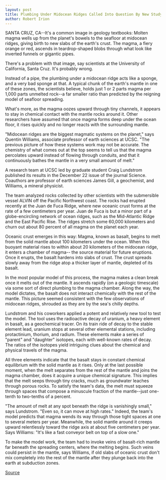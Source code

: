 ```yaml
---
layout: post
title: Plumbing Under Midocean Ridges Called Into Question By New Study
author: Robert Irion
---
```


SANTA CRUZ, CA--It's a common image in geology textbooks: Molten  magma wells up from the planet's bowels to the seafloor at  midocean ridges, giving birth to new slabs of the earth's crust. The  magma, a fiery orange or red, ascends in teardrop-shaped blobs  through what look like inverted funnels or gigantic pipes.

There's a problem with that image, say scientists at the  University of California, Santa Cruz. It's probably wrong.

Instead of a pipe, the plumbing under a midocean ridge acts  like a sponge, and a very bad sponge at that. A typical chunk of the  earth's mantle in one of these zones, the scientists believe, holds  just 1 or 2 parts magma per 1,000 parts unmelted rock--a far  smaller ratio than predicted by the reigning model of seafloor  spreading.

What's more, as the magma oozes upward through tiny  channels, it appears to stay in chemical contact with the mantle  rocks around it. Other researchers have assumed that once magma  forms deep under the ocean floor, it rises quickly and no longer  reacts with the surrounding mantle.

"Midocean ridges are the biggest magmatic systems on the  planet," says Quentin Williams, associate professor of earth  sciences at UCSC. "The previous picture of how these systems work  may not be accurate. The chemistry of what comes out at the top  seems to tell us that the magma percolates upward instead of  flowing through conduits, and that it continuously bathes the mantle  in a very small amount of melt."

A research team at UCSC led by graduate student Craig  Lundstrom published its results in the December 22 issue of the  journal Science. Coauthors are professor of earth sciences James  Gill, a geochemist, and Williams, a mineral physicist.

The team analyzed rocks collected by other scientists with the  submersible vessel ALVIN off the Pacific Northwest coast. The rocks  had erupted recently at the Juan de Fuca Ridge, where new oceanic  crust forms at the rate of a few centimeters per year. Juan de Fuca  is but a minor part of a globe-encircling network of ocean ridges,  such as the Mid-Atlantic Ridge and the East Pacific Rise. The ridges  stretch some 60,000 kilometers and churn out about 80 percent of  all magma on the planet each year.

Oceanic crust emerges in this way: Magma, known as basalt,  begins to melt from the solid mantle about 100 kilometers under the  ocean. When this buoyant material rises to within about 20  kilometers of the midocean ridge, it enters a chamber of magma-- the source material for future eruptions. Once it erupts, the basalt  hardens into slabs of crust. The crust spreads slowly away from the  ridge atop a thicker layer of mantle, depleted of its basalt.

In the most popular model of this process, the magma makes a  clean break once it melts out of the mantle. It ascends rapidly (on a  geologic timescale) via some sort of direct plumbing to the magma  chamber. Along the way, the model dictates, the basalt does not  interact chemically with the rest of the mantle. This picture seemed  consistent with the few observations of midocean ridges, shrouded  as they are by the sea's chilly depths.

Lundstrom and his coworkers applied a potent and relatively  new tool to test the model. The tool uses the radioactive decay of  uranium, a heavy element in basalt, as a geochemical tracer. On its  train ride of decay to the stable element lead, uranium stops at  several other elemental stations, including protactinium, thorium,  and radium. These elements make a series of "parent" and "daughter"  isotopes, each with well-known rates of decay. The ratios of the  isotopes yield intriguing clues about the chemical and physical  travels of the magma.

All three elements indicate that the basalt stays in constant  chemical equilibrium with the solid mantle as it rises. Only at the  last possible moment, when the melt separates from the rest of the  mantle and joins the magma chamber, does it acquire a unique  chemical signature. This implies that the melt seeps through tiny  cracks, much as groundwater leaches through porous rocks. To  satisfy the team's data, the melt must squeeze through spaces that  compose a minuscule fraction of the mantle--just one-tenth to two-tenths of a percent.

"The amount of melt at any spot beneath the ridge is  vanishingly small," says Lundstrom. "Even so, it can move at high  rates." Indeed, the team's model predicts that magma wends its way  through those tight spaces at one to several meters per year.  Meanwhile, the solid mantle around it creeps upward relentlessly  toward the ridge axis at about five centimeters per year. Says  Williams: "It's like a fast conveyor belt on top of a slow one."

To make the model work, the team had to invoke veins of  basalt-rich mantle far beneath the spreading centers, where the  melting begins. Such veins could persist in the mantle, says  Williams, if old slabs of oceanic crust don't mix completely into the  rest of the mantle after they plunge back into the earth at  subduction zones.

[Source](http://www1.ucsc.edu/news_events/press_releases/archive/95-96/12-95/121595-Plumbing_under_mido.html "Permalink to 121595-Plumbing_under_mido")